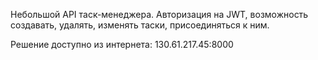 Небольшой API таск-менеджера. Авторизация на JWT, возможность создавать, удалять, изменять таски,
присоединяться к ним.

Решение доступно из интернета: 130.61.217.45:8000